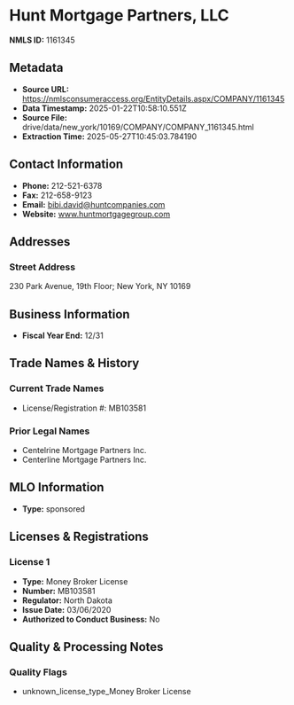 # Hunt Mortgage Partners, LLC

**NMLS ID:** 1161345

## Metadata
- **Source URL:** https://nmlsconsumeraccess.org/EntityDetails.aspx/COMPANY/1161345
- **Data Timestamp:** 2025-01-22T10:58:10.551Z
- **Source File:** drive/data/new_york/10169/COMPANY/COMPANY_1161345.html
- **Extraction Time:** 2025-05-27T10:45:03.784190

## Contact Information
- **Phone:** 212-521-6378
- **Fax:** 212-658-9123
- **Email:** bibi.david@huntcompanies.com
- **Website:** www.huntmortgagegroup.com

## Addresses
### Street Address
230 Park Avenue, 19th Floor; New York, NY 10169

## Business Information
- **Fiscal Year End:** 12/31

## Trade Names & History
### Current Trade Names
- License/Registration #: MB103581

### Prior Legal Names
- Centelrine Mortgage Partners Inc.
- Centerline Mortgage Partners Inc.

## MLO Information
- **Type:** sponsored

## Licenses & Registrations

### License 1
- **Type:** Money Broker License
- **Number:** MB103581
- **Regulator:** North Dakota
- **Issue Date:** 03/06/2020
- **Authorized to Conduct Business:** No

## Quality & Processing Notes
### Quality Flags
- unknown_license_type_Money Broker License
